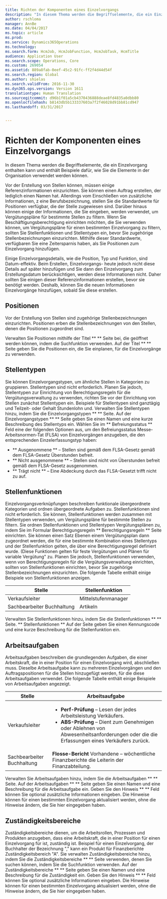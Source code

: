 ```yaml
---
title: Richten der Komponenten eines Einzelvorgangs
description: "In diesem Thema werden die Begriffselemente, die ein Einzelvorgang enthalten kann und enthält Beispiele dafür, wie Sie die Elemente in der Organisation verwendet werden können."
author: rschloma
manager: AnnBe
ms.date: 04/04/2017
ms.topic: article
ms.prod: 
ms.service: Dynamics365Operations
ms.technology: 
ms.search.form: HcmJob, HcmJobFunction, HcmJobTask, HcmTitle
audience: Application User
ms.search.scope: Operations, Core
ms.custom: 269054
ms.assetid: 889a8fab-0eef-45c2-91fc-ff2f4d44d54f
ms.search.region: Global
ms.author: shielas
ms.search.validFrom: 2016-11-30
ms.dyn365.ops.version: Version 1611
translationtype: Human Translation
ms.sourcegitcommit: d96b1f01a5cb4370436888deae8fd4835a0dbb80
ms.openlocfilehash: b8143db5b133337603a7f2f46028d91bb81cd947
ms.lasthandoff: 03/31/2017


---
```


# <a name="setting-up-the-components-of-a-job"></a>Richten der Komponenten eines Einzelvorgangs

In diesem Thema werden die Begriffselemente, die ein Einzelvorgang enthalten kann und enthält Beispiele dafür, wie Sie die Elemente in der Organisation verwendet werden können. 

Vor der Erstellung von Stellen können, müssen einige Referenzinformationen einzurichten. Sie können einen Auftrag erstellen, der lediglich einen Namen hat. Allerdings vom Einschließen von zusätzliche Informationen, z eine Berufsbezeichnung, stellen Sie die Standardwerte für Positionen verfügbar, die der Stelle zugewiesen sind. Darüber hinaus können einige der Informationen, die Sie eingeben, werden verwendet, um Vergütungspläne für bestimmte Stellen zu filtern. Wenn Sie Beschäftigungsberechtigung einrichten möchten, die Sie verwenden können, um Vergütungspläne für einen bestimmten Einzelvorgang zu filtern, sollten Sie Stellenfunktionen und Stellentypen ein, bevor Sie zugehörige Stellenbezeichnungen einzurichten. Mithilfe dieser Standardwerte, verfügbaren Sie eine Zeitersparnis haben, als Sie Positionen zum Einzelvorgang hinzufügen. 

Einige Einzelvorgangsdetails, wie die Position, Typ und Funktion, sind Datum-effektiv. Beim Erstellen, Einzelvorgangs- heute jedoch nicht diese Details auf später hinzufügen und Sie dann den Einzelvorgang zum Erstellungsdatum berücksichtigen, werden diese Informationen nicht. Daher sollten Sie einigen dieser Referenzinformationen erstellen, bevor sie benötigt werden. Deshalb, können Sie die neuen Informationen Einzelvorgänge hinzufügen, sobald Sie diese erstellen.

## <a name="job-titles"></a>Positionen
Vor der Erstellung von Stellen sind zugehörige Stellenbezeichnungen einzurichten. Positionen erben die Stellenbezeichnungen von den Stellen, denen die Positionen zugeordnet sind. 

Verwalten Sie Positionen mithilfe der Titel ** ** Seite bei, die geöffnet werden können, indem die Suchfunktion verwenden. Auf der Titel ** ** Seite geben Sie die Positionen ein, die Sie einplanen, für die Einzelvorgänge zu verwenden.

## <a name="job-types"></a>Stellentypen
Sie können Einzelvorgangstypen, um ähnliche Stellen in Kategorien zu gruppieren. Stellentypen sind nicht erforderlich. Planen Sie jedoch, Stellentypen zur Einrichtung von Berechtigungsregeln für die Vergütungsverwaltung zu verwenden, richten Sie vor der Einrichtung von Stellen zunächst Stellentypen ein. Beispiele für Stellentypen sind ganztägig und Teilzeit- oder Gehalt Stundenlohn und. Verwalten Sie Stellentypen hinzu, indem Sie die Einzelvorgangstypen ** ** Seite. Auf der Einzelvorgangstypen ** ** Seite geben Sie einen Namen und eine kurze Beschreibung des Stellentyps ein. Wählen Sie im ** Befreiungsstatus ** Feld eine der folgenden Optionen aus, um den Befreiungsstatus Messe-Arbeitsnormen-Tat (FLSA) von Einzelvorgängen anzugeben, die den entsprechenden Einzelerfassungstyp haben:

-   ** Ausgenommene ** – Stellen sind gemäß dem FLSA-Gesetz gemäß dem FLSA-Gesetz Überstunden befreit.
-   ** Nicht ausgenommene ** – Stellen sind nicht von Überstunden befreit gemäß dem FLSA-Gesetz ausgenommen.
-   ** Trägt nicht ** – Eine Abdeckung durch das FLSA-Gesetzt trifft nicht zu auf.

## <a name="job-functions"></a>Stellenfunktionen
Einzelvorgangsverknüpfungen beschreiben funktionale übergeordnete Kategorien und ordnen übergeordnete Aufgaben zu. Stellenfunktionen sind nicht erforderlich. Sie können, Stellenfunktionen werden zusammen mit Stellentypen verwenden, um Vergütungspläne für bestimmte Stellen zu filtern. Sie ordnen Stellenfunktionen und Stellentypen Vergütungsplänen zu, indem Sie im Formular Berechtigungsregeln ** Berechtigungsregeln ** Seite einrichten. Sie können einen Satz Ebenen einem Vergütungsplan dann zugeordnet werden, die für eine bestimmte Kombination eines Stellentyps und der Stellenfunktion gelten, die über eine Berechtigungsregel definiert wurde. (Diese Funktionen gelten für feste Vergütungen und Plänen für variable Vergütung" zu. Planen Sie jedoch, Stellenfunktionen verwenden, wenn von Berechtigungsregeln für die Vergütungsverwaltung einrichten, sollten von Stellenfunktionen einrichten, bevor Sie zugehörige Stellenbezeichnungen einzurichten. Die folgende Tabelle enthält einige Beispiele von Stellenfunktionen anzeigen.

| Stelle           | Stellenfunktion         |
|---------------|----------------------|
| Verkaufsleiter | Mittelstufenmanager    |
| Sachbearbeiter Buchhaltung    | Artikeln        |

Verwalten Sie Stellenfunktionen hinzu, indem Sie die Stellenfunktionen ** ** Seite. ** Stellenfunktionen ** Auf der Seite geben Sie einen Kennungscode und eine kurze Beschreibung für die Stellenfunktion ein.

## <a name="job-tasks"></a>Arbeitsaufgaben
Arbeitsaufgaben beschreiben die grundlegenden Aufgaben, die einer Arbeitskraft, die in einer Position für einen Einzelvorgang wird, abschließen muss. Dieselbe Arbeitsaufgabe kann zu mehreren Einzelvorgängen und den Auftragspositionen für die Stellen hinzugefügt werden, für die diese Arbeitsaufgaben verwendet. Die folgende Tabelle enthält einige Beispiele von Arbeitsaufgaben angezeigt.

<table>
<thead>
<tr class="header">
<th>Stelle</th>
<th>Arbeitsaufgabe</th>
</tr>
</thead>
<tbody>
<tr class="odd">
<td>Verkaufsleiter</td>
<td><ul>
<li><strong>Perf-Prüfung</strong> – Lesen der jedes Arbeitsleistung Verkäufers.</li>
<li><strong>ABS-Prüfung</strong> – Dient zum Genehmigen oder Ablehnen von Abwesenheitsanforderungen oder die die Erfassungen eines Verkäufers zurück.</li>
</ul></td>
</tr>
<tr class="even">
<td>Sachbearbeiter Buchhaltung</td>
<td><strong>Flosse-Bericht</strong> Vorhandene – wöchentliche Finanzberichte die Leiterin der Finanzabteilung.</td>
</tr>
</tbody>
</table>

Verwalten Sie Arbeitsaufgaben hinzu, indem Sie die Arbeitsaufgaben ** ** Seite. Auf der Arbeitsaufgaben ** ** Seite geben Sie einen Namen und eine Beschreibung für die Arbeitsaufgabe ein. Geben Sie den Hinweis ** ** Feld können Sie optional zusätzliche Informationen eingeben. Die Hinweise können für einen bestimmten Einzelvorgang aktualisiert werden, ohne die Hinweise ändern, die Sie hier eingegeben haben.

## <a name="areas-of-responsibility"></a>Zuständigkeitsbereiche
Zuständigkeitsbereiche dienen, um die Arbeitsrollen, Prozessen und Produkten anzugeben, dass eine Arbeitskraft, die in einer Position für einen Einzelvorgang für ist, zuständig ist. Beispiel für einen Einzelvorgang, der Buchhalter der Bezeichnung "," kann ein Produkt für Finanzberichte Zuständigkeitsbereich "A". Sie verwalten Zuständigkeitsbereiche hinzu, indem Sie die Zuständigkeitsbereiche ** ** Seite verwenden, denen Sie suchen können, indem Sie die Suchfunktion verwenden. Auf der Zuständigkeitsbereiche ** ** Seite geben Sie einen Namen und eine Beschreibung für die Zuständigkeit ein. Geben Sie den Hinweis ** ** Feld können Sie optional zusätzliche Informationen eingeben. Die Hinweise können für einen bestimmten Einzelvorgang aktualisiert werden, ohne die Hinweise ändern, die Sie hier eingegeben haben.


